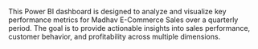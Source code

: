 This Power BI dashboard is designed to analyze and visualize key performance metrics for Madhav E-Commerce Sales over a quarterly period. The goal is to provide actionable insights into sales performance, customer behavior, and profitability across multiple dimensions.

